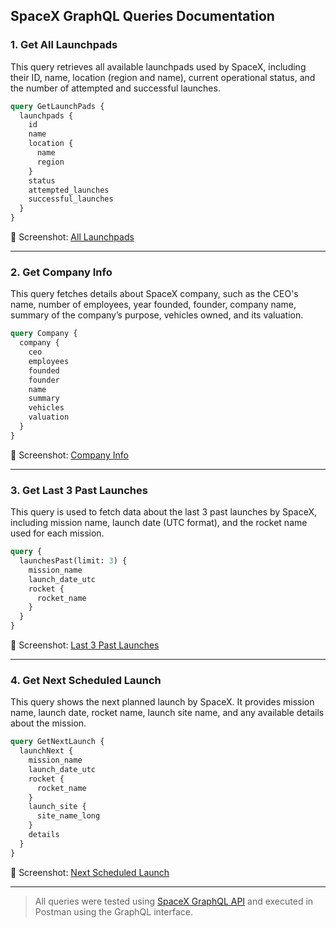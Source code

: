 
## SpaceX GraphQL Queries Documentation

### 1. Get All Launchpads

This query retrieves all available launchpads used by SpaceX, including their ID, name, location (region and name), current operational status, and the number of attempted and successful launches.

```graphql
query GetLaunchPads {
  launchpads {
    id
    name
    location {
      name
      region
    }
    status
    attempted_launches
    successful_launches
  }
}
```
📸 Screenshot: [All Launchpads](./AllLaunchpads.png)

---

### 2. Get Company Info

This query fetches details about SpaceX company, such as the CEO's name, number of employees, year founded, founder, company name, summary of the company’s purpose, vehicles owned, and its valuation.

```graphql
query Company {
  company {
    ceo
    employees
    founded
    founder
    name
    summary
    vehicles
    valuation
  }
}
```

📸 Screenshot: [Company Info](./GetCompanyInfo.png)

---

### 3. Get Last 3 Past Launches

This query is used to fetch data about the last 3 past launches by SpaceX, including mission name, launch date (UTC format), and the rocket name used for each mission.

```graphql
query {
  launchesPast(limit: 3) {
    mission_name
    launch_date_utc
    rocket {
      rocket_name
    }
  }
}
```

📸 Screenshot: [Last 3 Past Launches](./Last3PastLaunches.png)

---

### 4. Get Next Scheduled Launch

This query shows the next planned launch by SpaceX. It provides mission name, launch date, rocket name, launch site name, and any available details about the mission.

```graphql
query GetNextLaunch {
  launchNext {
    mission_name
    launch_date_utc
    rocket {
      rocket_name
    }
    launch_site {
      site_name_long
    }
    details
  }
}
```

📸 Screenshot: [Next Scheduled Launch](./NextScheduledLaunch.png)

---

> All queries were tested using [SpaceX GraphQL API](https://studio.apollographql.com/public/SpaceX-pxxbxen/variant/current/home) and executed in Postman using the GraphQL interface.
